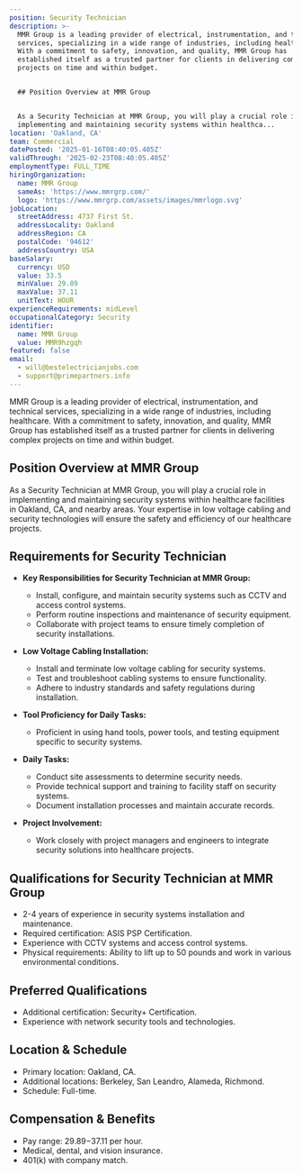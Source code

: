 ```yaml
---
position: Security Technician
description: >-
  MMR Group is a leading provider of electrical, instrumentation, and technical
  services, specializing in a wide range of industries, including healthcare.
  With a commitment to safety, innovation, and quality, MMR Group has
  established itself as a trusted partner for clients in delivering complex
  projects on time and within budget.


  ## Position Overview at MMR Group


  As a Security Technician at MMR Group, you will play a crucial role in
  implementing and maintaining security systems within healthca...
location: 'Oakland, CA'
team: Commercial
datePosted: '2025-01-16T08:40:05.405Z'
validThrough: '2025-02-23T08:40:05.405Z'
employmentType: FULL_TIME
hiringOrganization:
  name: MMR Group
  sameAs: 'https://www.mmrgrp.com/'
  logo: 'https://www.mmrgrp.com/assets/images/mmrlogo.svg'
jobLocation:
  streetAddress: 4737 First St.
  addressLocality: Oakland
  addressRegion: CA
  postalCode: '94612'
  addressCountry: USA
baseSalary:
  currency: USD
  value: 33.5
  minValue: 29.89
  maxValue: 37.11
  unitText: HOUR
experienceRequirements: midLevel
occupationalCategory: Security
identifier:
  name: MMR Group
  value: MMR9hzgqh
featured: false
email:
  - will@bestelectricianjobs.com
  - support@primepartners.info
---
```




MMR Group is a leading provider of electrical, instrumentation, and technical services, specializing in a wide range of industries, including healthcare. With a commitment to safety, innovation, and quality, MMR Group has established itself as a trusted partner for clients in delivering complex projects on time and within budget.

## Position Overview at MMR Group

As a Security Technician at MMR Group, you will play a crucial role in implementing and maintaining security systems within healthcare facilities in Oakland, CA, and nearby areas. Your expertise in low voltage cabling and security technologies will ensure the safety and efficiency of our healthcare projects.

## Requirements for Security Technician

- **Key Responsibilities for Security Technician at MMR Group:**
  - Install, configure, and maintain security systems such as CCTV and access control systems.
  - Perform routine inspections and maintenance of security equipment.
  - Collaborate with project teams to ensure timely completion of security installations.

- **Low Voltage Cabling Installation:**
  - Install and terminate low voltage cabling for security systems.
  - Test and troubleshoot cabling systems to ensure functionality.
  - Adhere to industry standards and safety regulations during installation.

- **Tool Proficiency for Daily Tasks:**
  - Proficient in using hand tools, power tools, and testing equipment specific to security systems.

- **Daily Tasks:**
  - Conduct site assessments to determine security needs.
  - Provide technical support and training to facility staff on security systems.
  - Document installation processes and maintain accurate records.

- **Project Involvement:**
  - Work closely with project managers and engineers to integrate security solutions into healthcare projects.

## Qualifications for Security Technician at MMR Group

- 2-4 years of experience in security systems installation and maintenance.
- Required certification: ASIS PSP Certification.
- Experience with CCTV systems and access control systems.
- Physical requirements: Ability to lift up to 50 pounds and work in various environmental conditions.

## Preferred Qualifications

- Additional certification: Security+ Certification.
- Experience with network security tools and technologies.

## Location & Schedule

- Primary location: Oakland, CA.
- Additional locations: Berkeley, San Leandro, Alameda, Richmond.
- Schedule: Full-time.

## Compensation & Benefits

- Pay range: $29.89-$37.11 per hour.
- Medical, dental, and vision insurance.
- 401(k) with company match.
